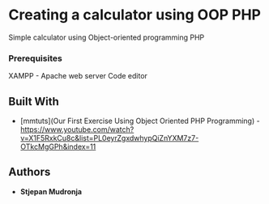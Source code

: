 # Creating a calculator using OOP PHP

Simple calculator using Object-oriented programming PHP

### Prerequisites

XAMPP - Apache web server
Code editor

## Built With

* [mmtuts](Our First Exercise Using Object Oriented PHP Programming) - https://www.youtube.com/watch?v=X1F5RxkCu8c&list=PL0eyrZgxdwhypQiZnYXM7z7-OTkcMgGPh&index=11

## Authors

* **Stjepan Mudronja** 

